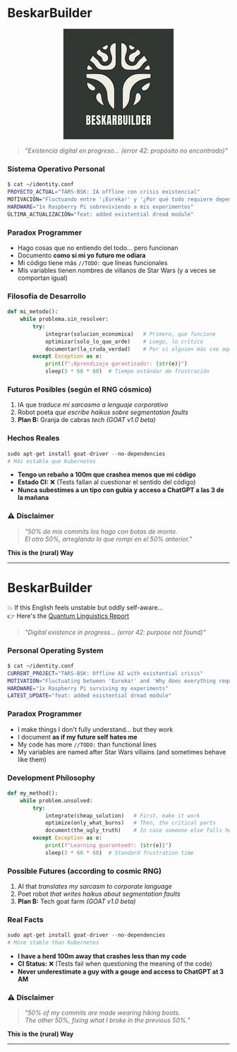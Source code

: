 # BeskarBuilder


<div align="center">
  <img src="logo_beskarbuilder.jpg" alt="BeskarBuilder Logo" width="250"/>
</div>

> *"Existencia digital en progreso... (error 42: propósito no encontrado)"*

### Sistema Operativo Personal

```bash
$ cat ~/identity.conf
PROYECTO_ACTUAL="TARS-BSK: IA offline con crisis existencial"
MOTIVACIÓN="Fluctuando entre '¡Eureka!' y '¿Por qué todo requiere dependencias?'"
HARDWARE="1x Raspberry Pi sobreviviendo a mis experimentos"
ÚLTIMA_ACTUALIZACIÓN="feat: added existential dread module"
```

### Paradox Programmer

- Hago cosas que no entiendo del todo... pero funcionan
- Documento **como si mi yo futuro me odiara**
- Mi código tiene más `//TODO:` que líneas funcionales
- Mis variables tienen nombres de villanos de Star Wars (y a veces se comportan igual)

### Filosofía de Desarrollo

```python
def mi_metodo():
    while problema.sin_resolver:
        try:
            integrar(solucion_economica)   # Primero, que funcione
            optimizar(solo_lo_que_arde)    # Luego, lo crítico
            documentar(la_cruda_verdad)    # Por si alguien más cae aquí
        except Exception as e:
            print(f"¡Aprendizaje garantizado!: {str(e)}")
            sleep(3 * 60 * 60)  # Tiempo estándar de frustración
```

### Futuros Posibles (según el RNG cósmico)

1. IA que _traduce mi sarcasmo a lenguaje corporativo_
2. Robot poeta _que escribe haikus sobre segmentation faults_
3. **Plan B:** Granja de cabras _tech (GOAT v1.0 beta)_

### Hechos Reales

```python
sudo apt-get install goat-driver --no-dependencies  
# Más estable que Kubernetes
```

- **Tengo un rebaño a 100m que crashea menos que mi código**
- **Estado CI:** ❌ (Tests fallan al cuestionar el sentido del código)
- **Nunca subestimes a un tipo con gubia y acceso a ChatGPT a las 3 de la mañana**

### ⚠️ Disclaimer

> _"50% de mis commits los hago con botas de monte._  
> _El otro 50%, arreglando lo que rompí en el 50% anterior."_

**This is the (rural) Way**


---

# BeskarBuilder

💥 If this English feels unstable but oddly self-aware...  
👉 Here's the [Quantum Linguistics Report](QUANTUM_LINGUISTICS_BESKARBUILDER_ES-EN.md)


> _"Digital existence in progress... (error 42: purpose not found)"_

### Personal Operating System

```bash
$ cat ~/identity.conf
CURRENT_PROJECT="TARS-BSK: Offline AI with existential crisis"
MOTIVATION="Fluctuating between 'Eureka!' and 'Why does everything require dependencies?'"
HARDWARE="1x Raspberry Pi surviving my experiments"
LATEST_UPDATE="feat: added existential dread module"
```

### Paradox Programmer

- I make things I don't fully understand... but they work
- I document **as if my future self hates me**
- My code has more `//TODO:` than functional lines
- My variables are named after Star Wars villains (and sometimes behave like them)

### Development Philosophy

```python
def my_method():
    while problem.unsolved:
        try:
            integrate(cheap_solution)   # First, make it work
            optimize(only_what_burns)   # Then, the critical parts
            document(the_ugly_truth)    # In case someone else falls here
        except Exception as e:
            print(f"Learning guaranteed!: {str(e)}")
            sleep(3 * 60 * 60)  # Standard frustration time
```

### Possible Futures (according to cosmic RNG)

1. AI that _translates my sarcasm to corporate language_
2. Poet robot _that writes haikus about segmentation faults_
3. **Plan B:** Tech goat farm _(GOAT v1.0 beta)_

### Real Facts

```python
sudo apt-get install goat-driver --no-dependencies  
# More stable than Kubernetes
```

- **I have a herd 100m away that crashes less than my code**
- **CI Status:** ❌ (Tests fail when questioning the meaning of the code)
- **Never underestimate a guy with a gouge and access to ChatGPT at 3 AM**

### ⚠️ Disclaimer

> _"50% of my commits are made wearing hiking boots._  
> _The other 50%, fixing what I broke in the previous 50%."_

**This is the (rural) Way**

---